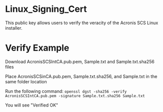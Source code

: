 # Linux_Signing_Cert
This public key allows users to verify the veracity of the Acronis SCS Linux installer. 

# Verify Example

Download AcronisSCSIntCA.pub.pem, Sample.txt and Sample.txt.sha256 files

Place AcronisSCSinCA.pub.pem, Sample.txt.sha256, and Sample.txt in the same folder location

Run the following command:
`openssl dgst -sha256 -verify AcronisSCSIntCA.pub.pem -signature Sample.txt.sha256 Sample.txt`

You will see "Verified OK"